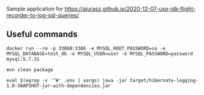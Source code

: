 Sample application for https://ajurasz.github.io/2020-12-07-use-jdk-flight-recorder-to-log-sql-queries/

## Useful commands

```
docker run --rm -p 33060:3306 -e MYSQL_ROOT_PASSWORD=sa -e MYSQL_DATABASE=test_db -e MYSQL_USER=user -e MYSQL_PASSWORD=password mysql:5.7.31

mvn clean package

eval $(egrep -v '^#' .env | xargs) java -jar target/hibernate-logging-1.0-SNAPSHOT-jar-with-dependencies.jar
```
